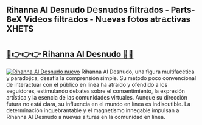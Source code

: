 ## Rihanna Al Desnudo D𝚎sn𝚞dos filtr𝚊dos - Parts-8eX Vid𝚎os filtr𝚊dos - N𝚞evas f𝚘tos atr𝚊ctivas XHETS

# <h2><a href="http://mbcmq7.tromn.icu/?c=Rihanna+Al+Desnudo">🔗👉👉👉 Rihanna Al Desnudo 🔗🔗</a></h2>

[![Rihanna Al Desnudo nuevo](https://i.imgur.com/pEAQMta.gif)](http://mbcmq7.tromn.icu/?c=Rihanna+Al+Desnudo)
Rihanna Al Desnudo, una figura multifacética y paradójica, desafía la comprensión simple. Su método poco convencional de interactuar con el público en línea ha atraído y ofendido a los seguidores, estimulando debates sobre el consentimiento, la expresión artística y la esencia de las comunidades virtuales. Aunque su dirección futura no está clara, su influencia en el mundo en línea es indiscutible. La determinación inquebrantable y el magnetismo innegable impulsan a Rihanna Al Desnudo a nuevas alturas en la comunidad en línea.
